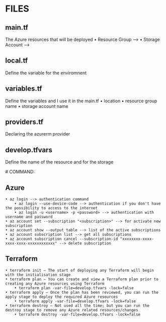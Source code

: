 # FILES
## main.tf
The Azure resources that will be deployed
    • Resource Group  --> 
    • Storage Account -->
    
## local.tf
Define the variable for the enviromnent 

## variables.tf
Define the variables and I use it in the main.tf
    • location 
    • resource group name
    • storage account name

## providers.tf
Declaring the azurerm provider

## develop.tfvars
Define the name of the resource and for the storage

# COMMAND:
## Azure
    • az login --> authentication command
		• az login --use-device-code --> authentication if you don't have the possibility to access to the internet
		• az login -u <username> -p <password> --> authentication with username and password
	• az account set --subscription "<subscription>" --> for activate new subscription
	• az account show --output table --> list of the active subscriptions
    • az account subscription list --> get all subscriptions
    • az account subscription cancel --subscription-id "xxxxxxxx-xxxx-xxxx-xxxx-xxxxxxxxxxxx" --> delete subscription


## Terraform
    • terraform init – The start of deploying any Terraform will begin with the initialisation stage
    • terraform plan – You can create and view a Terraform plan prior to creating any Azure resources using Terraform
        • terraform plan -var-file=develop.tfvars -lock=false
    • terraform apply – Once the plan has been reviewed, you can run the apply stage to deploy the required Azure resources
        • terraform apply -var-file=develop.tfvars -lock=false
    • terraform destroy – Not used all the time; but you can run the destroy stage to remove any Azure related resources/changes
        • terraform destroy -var-file=develop.tfvars -lock=false